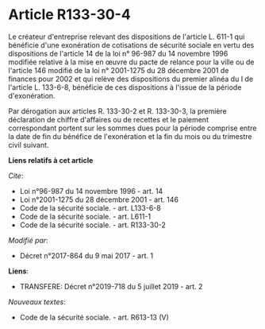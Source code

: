# Article R133-30-4

Le créateur d'entreprise relevant des dispositions de l'article L. 611-1 qui bénéficie d'une exonération de cotisations de
sécurité sociale en vertu des dispositions de l'article 14 de la loi n° 96-987 du 14 novembre 1996 modifiée relative à la
mise en œuvre du pacte de relance pour la ville ou de l'article 146 modifié de la loi n° 2001-1275 du 28 décembre 2001 de
finances pour 2002 et qui relève des dispositions du premier alinéa du I de l'article L. 133-6-8, bénéficie de ces
dispositions à l'issue de la période d'exonération.

Par dérogation aux articles R. 133-30-2 et R. 133-30-3, la première déclaration de chiffre d'affaires ou de recettes et le
paiement correspondant portent sur les sommes dues pour la période comprise entre la date de fin du bénéfice de l'exonération
et la fin du mois ou du trimestre civil suivant.

**Liens relatifs à cet article**

_Cite_:

  - Loi n°96-987 du 14 novembre 1996 - art. 14
  - Loi n°2001-1275 du 28 décembre 2001  - art. 146
  - Code de la sécurité sociale. - art. L133-6-8
  - Code de la sécurité sociale. - art. L611-1
  - Code de la sécurité sociale. - art. R133-30-2

_Modifié par_:

  - Décret n°2017-864 du 9 mai 2017 - art. 1

**Liens**:

  - TRANSFERE: Décret n°2019-718 du 5 juillet 2019 - art. 2

_Nouveaux textes_:

  - Code de la sécurité sociale. - art. R613-13 (V)
